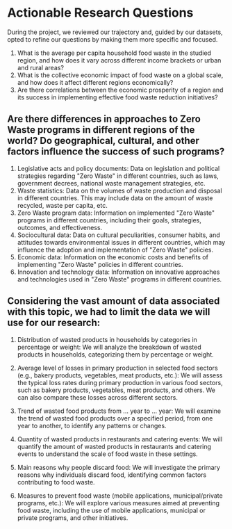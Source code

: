 # Actionable Research Questions

During the project, we reviewed our trajectory and, guided by our datasets, opted to refine our questions by making them more specific and focused.



1. What is the average per capita household food waste in the studied region, and how does it vary across different income brackets or urban and rural areas?
2. What is the collective economic impact of food waste on a global scale, and how does it affect different regions economically?
3. Are there correlations between the economic prosperity of a region and its success in implementing effective food waste reduction initiatives?



## Are there differences in approaches to Zero Waste programs in different regions of the world? Do geographical, cultural, and other factors influence the success of such programs?

1. Legislative acts and policy documents: Data on legislation and political strategies regarding "Zero Waste" in different countries, such as laws, government decrees, national waste management strategies, etc.
2. Waste statistics: Data on the volumes of waste production and disposal in different countries. This may include data on the amount of waste recycled, waste per capita, etc.
3. Zero Waste program data: Information on implemented "Zero Waste" programs in different countries, including their goals, strategies, outcomes, and effectiveness.
4. Sociocultural data: Data on cultural peculiarities, consumer habits, and attitudes towards environmental issues in different countries, which may influence the adoption and implementation of "Zero Waste" policies.
5. Economic data: Information on the economic costs and benefits of implementing "Zero Waste" policies in different countries.
6. Innovation and technology data: Information on innovative approaches and technologies used in "Zero Waste" programs in different countries.

## Considering the vast amount of data associated with this topic, we had to limit the data we will use for our research:

1. Distribution of wasted products in households by categories in percentage or weight: We will analyze the breakdown of wasted products in households, categorizing them by percentage or weight.

2. Average level of losses in primary production in selected food sectors (e.g., bakery products, vegetables, meat products, etc.): We will assess the typical loss rates during primary production in various food sectors, such as bakery products, vegetables, meat products, and others. We can also compare these losses across different sectors.

3. Trend of wasted food products from ... year to ... year: We will examine the trend of wasted food products over a specified period, from one year to another, to identify any patterns or changes.

4. Quantity of wasted products in restaurants and catering events: We will quantify the amount of wasted products in restaurants and catering events to understand the scale of food waste in these settings.

5. Main reasons why people discard food: We will investigate the primary reasons why individuals discard food, identifying common factors contributing to food waste.

6. Measures to prevent food waste (mobile applications, municipal/private programs, etc.): We will explore various measures aimed at preventing food waste, including the use of mobile applications, municipal or private programs, and other initiatives.
